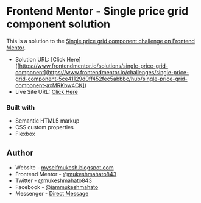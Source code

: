 # Frontend Mentor - Single price grid component solution

This is a solution to the [Single price grid component challenge on Frontend Mentor](https://www.frontendmentor.io/challenges/single-price-grid-component-5ce41129d0ff452fec5abbbc).


- Solution URL: [Click Here]([https://www.frontendmentor.io/solutions/single-price-grid-component](https://www.frontendmentor.io/challenges/single-price-grid-component-5ce41129d0ff452fec5abbbc/hub/single-price-grid-component-axMRKbw4CK])
- Live Site URL: [Click Here](https://iammukeshmahato.github.io/single-price-grid-component)


### Built with

- Semantic HTML5 markup
- CSS custom properties
- Flexbox

## Author

- Website - [myselfmukesh.blogspot.com](https://myselfmukesh.blogspot.com/)
- Frontend Mentor - [@mukeshmahato843](https://www.frontendmentor.io/profile/mukeshmahato843)
- Twitter - [@mukeshmahato843](https://www.twitter.com/mukeshmahato843)
- Facebook - [@iammukeshmahato](https://www.facebook.com/iammukeshmahato)
- Messenger - [Direct Message](https://m.me/iammukeshmahato)
